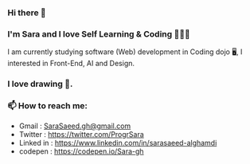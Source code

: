 ### Hi there 👋
### I'm Sara and I love Self Learning & Coding 👩🏻‍💻

I am currently studying software (Web) development in Coding dojo 🖥, I interested in Front-End, AI and Design.
### I love drawing 🎨.

### 📫 How to reach me: 
- Gmail : SaraSaeed.gh@gmail.com
- Twitter : https://twitter.com/ProgrSara
- Linked in : https://www.linkedin.com/in/sarasaeed-alghamdi
- codepen : https://codepen.io/Sara-gh


<!--
**SaraSaeed1/SaraSaeed1** is a ✨ _special_ ✨ repository because its `README.md` (this file) appears on your GitHub profile.

Here are some ideas to get you started:

- 🔭 I’m currently working on ...
- 🌱 I’m currently learning ...
- 👯 I’m looking to collaborate on ...
- 🤔 I’m looking for help with ...
- 💬 Ask me about ...
- 📫 How to reach me: ...
- 😄 Pronouns: ...
- ⚡ Fun fact: ...
-->
